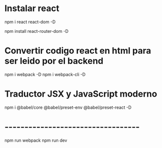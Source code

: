# Instalar react
npm i react react-dom -D

npm install react-router-dom -D

# Convertir codigo react en html para ser leido por el backend 
npm i webpack -D
npm i webpack-cli -D

# Traductor JSX y JavaScript moderno
npm i @babel/core @babel/preset-env @babel/preset-react -D


# ----------------------------------
npm run webpack
npm run dev
